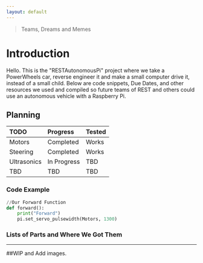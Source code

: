 ```yaml
---
layout: default
---
```

> Teams, Dreams and Memes
# Introduction
Hello. This is the "RESTAutonomousPi" project where we take a PowerWheels car, reverse engineer it and make a small computer drive it, instead of a small child. Below are code snippets, Due Dates, and other resources we used and compiled so future teams of REST and others could use an autonomous vehicle with a Raspberry Pi. 

## Planning

| TODO         | Progress          | Tested |
|:-------------|:------------------|:------ |
| Motors       | Completed         | Works  |
| Steering     | Completed         | Works  |
| Ultrasonics  | In Progress       | TBD    |
| TBD          | TBD               | TBD    |


### Code Example

```py
//Our Forward Function
def forward():
    print("Forward")
    pi.set_servo_pulsewidth(Motors, 1300)
```


### Lists of Parts and Where We Got Them

* * *
##WIP and Add images.

